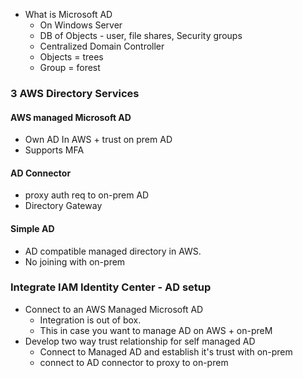 - What is Microsoft AD
	- On Windows Server 
	- DB of Objects - user, file shares, Security groups 
	- Centralized Domain Controller 
	- Objects = trees
	- Group = forest

### 3 AWS Directory Services 
#### AWS managed Microsoft AD
- Own AD In AWS + trust on prem AD 
- Supports MFA

#### AD Connector
- proxy auth req to on-prem AD
- Directory Gateway

#### Simple AD
- AD compatible managed directory in AWS.
- No joining with on-prem


### Integrate IAM Identity Center - AD setup
- Connect to an AWS Managed Microsoft AD
	- Integration is out of box. 
	- This in case you want to manage AD on AWS + on-preM
- Develop two way trust relationship for self managed AD
	- Connect to Managed AD and establish it's trust with on-prem 
	- connect to AD connector to proxy to on-prem